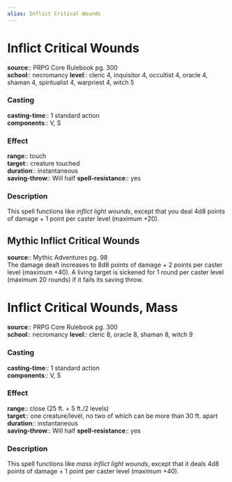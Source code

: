 ```yaml
---
alias: Inflict Critical Wounds
---
```


# Inflict Critical Wounds 

**source**:: PRPG Core Rulebook pg. 300  
**school**:: necromancy
**level**:: cleric 4, inquisitor 4, occultist 4, oracle 4, shaman 4, spiritualist 4, warpriest 4, witch 5

### Casting 

**casting-time**:: 1 standard action  
**components**:: V, S

### Effect 

**range**:: touch  
**target**:: creature touched  
**duration**:: instantaneous  
**saving-throw**:: Will half
**spell-resistance**:: yes

### Description 

This spell functions like *inflict light wounds*, except that you deal 4d8 points of damage + 1 point per caster level (maximum +20).

## Mythic Inflict Critical Wounds 

**source**:: Mythic Adventures pg. 98  
The damage dealt increases to 8d8 points of damage + 2 points per caster level (maximum +40). A living target is sickened for 1 round per caster level (maximum 20 rounds) if it fails its saving throw.

# Inflict Critical Wounds, Mass 

**source**:: PRPG Core Rulebook pg. 300  
**school**:: necromancy
**level**:: cleric 8, oracle 8, shaman 8, witch 9

### Casting 

**casting-time**:: 1 standard action  
**components**:: V, S

### Effect 

**range**:: close (25 ft. + 5 ft./2 levels)  
**target**:: one creature/level, no two of which can be more than 30 ft. apart  
**duration**:: instantaneous  
**saving-throw**:: Will half
**spell-resistance**:: yes

### Description 

This spell functions like *mass inflict light wounds*, except that it deals 4d8 points of damage + 1 point per caster level (maximum +40).
